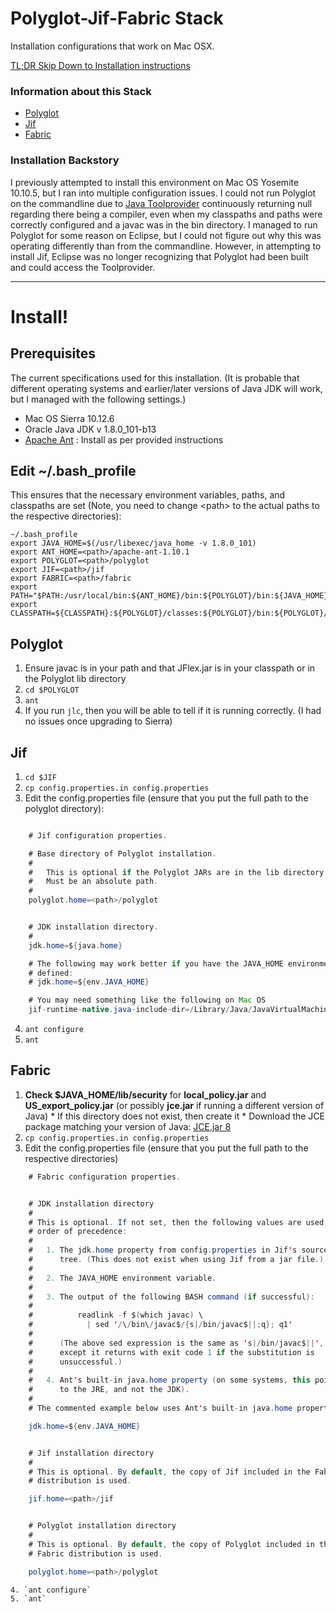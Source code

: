 # Polyglot-Jif-Fabric Stack
Installation configurations that work on Mac OSX. 

[TL;DR Skip Down to Installation instructions](https://github.com/K33TY/Polyglot-Jif-Fabric-Stack/blob/master/README.md#prerequisites)

### Information about this Stack

 * [Polyglot](https://www.cs.cornell.edu/projects/polyglot/)
 * [Jif](https://www.cs.cornell.edu/jif/)
 * [Fabric](https://www.cs.cornell.edu/projects/fabric/)

### Installation Backstory

I previously attempted to install this environment on Mac OS Yosemite 10.10.5, but I ran into multiple configuration issues. I could not run Polyglot on the commandline due to [Java Toolprovider](https://docs.oracle.com/javase/7/docs/api/javax/tools/ToolProvider.html) continuously returning null regarding there being a compiler, even when my classpaths and paths were correctly configured and a javac was in the bin directory. I managed to run Polyglot for some reason on Eclipse, but I could not figure out why this was operating differently than from the commandline. However, in attempting to install Jif, Eclipse was no longer recognizing that Polyglot had been built and could access the Toolprovider. 

---

# Install!

## Prerequisites

The current specifications used for this installation. (It is probable that different operating systems and earlier/later versions of Java JDK will work, but I managed with the following settings.)

* Mac OS Sierra 10.12.6
* Oracle Java JDK v 1.8.0_101-b13
* [Apache Ant](http://ant.apache.org/) : Install as per provided instructions

## Edit ~/.bash_profile

This ensures that the necessary environment variables, paths, and classpaths are set (Note, you need to change \<path\> to the actual paths to the respective directories):

```
~/.bash_profile 
export JAVA_HOME=$(/usr/libexec/java_home -v 1.8.0_101)
export ANT_HOME=<path>/apache-ant-1.10.1
export POLYGLOT=<path>/polyglot
export JIF=<path>/jif
export FABRIC=<path>/fabric
export PATH="$PATH:/usr/local/bin:${ANT_HOME}/bin:${POLYGLOT}/bin:${JAVA_HOME}/bin"
export CLASSPATH=${CLASSPATH}:${POLYGLOT}/classes:${POLYGLOT}/bin:${POLYGLOT}/lib/java_cup.jar:${POLYGLOT}/lib/polyglot.jar:${POLYGLOT}/lib/jflex.jar:${JAVA_HOME}
```

## Polyglot

  1. Ensure javac is in your path and that JFlex.jar is in your classpath or in the Polyglot lib directory
  2. `cd $POLYGLOT`
  3. `ant`
  4. If you run `jlc`, then you will be able to tell if it is running correctly. (I had no issues once upgrading to Sierra)

## Jif

  1. `cd $JIF`
  2. `cp config.properties.in config.properties`
  3. Edit the config.properties file (ensure that you put the full path to the polyglot directory):
      
```java

    # Jif configuration properties.

    # Base directory of Polyglot installation.
    #
    #   This is optional if the Polyglot JARs are in the lib directory.
    #   Must be an absolute path.
    #
    polyglot.home=<path>/polyglot


    # JDK installation directory.
    #
    jdk.home=${java.home} 

    # The following may work better if you have the JAVA_HOME environment variable
    # defined:
    # jdk.home=${env.JAVA_HOME}

    # You may need something like the following on Mac OS
    jif-runtime-native.java-include-dir=/Library/Java/JavaVirtualMachines/jdk1.8.0_101.jdk/Contents/Home/include/darwin
```
      
  4. `ant configure`
  5. `ant`

## Fabric

  1. **Check $JAVA_HOME/lib/security** for **local_policy.jar** and **US_export_policy.jar** (or possibly **jce.jar** if running a different version of Java)
    * If this directory does not exist, then create it
    * Download the JCE package matching your version of Java: [JCE.jar 8](http://www.oracle.com/technetwork/java/javase/downloads/jce8-download-2133166.html)
  2. `cp config.properties.in config.properties`
  3. Edit the config.properties file (ensure that you put the full path to the respective directories)
  
```java
    # Fabric configuration properties.


    # JDK installation directory
    #
    # This is optional. If not set, then the following values are used, in
    # order of precedence:
    #
    #   1. The jdk.home property from config.properties in Jif's source
    #      tree. (This does not exist when using Jif from a jar file.)
    #
    #   2. The JAVA_HOME environment variable.
    #
    #   3. The output of the following BASH command (if successful):
    #
    #          readlink -f $(which javac) \
    #            | sed '/\/bin\/javac$/{s|/bin/javac$||;q}; q1'
    #
    #      (The above sed expression is the same as 's|/bin/javac$||',
    #      except it returns with exit code 1 if the substitution is
    #      unsuccessful.)
    #
    #   4. Ant's built-in java.home property (on some systems, this points
    #      to the JRE, and not the JDK).
    #
    # The commented example below uses Ant's built-in java.home property.

    jdk.home=${env.JAVA_HOME}


    # Jif installation directory
    #
    # This is optional. By default, the copy of Jif included in the Fabric
    # distribution is used.

    jif.home=<path>/jif


    # Polyglot installation directory
    #
    # This is optional. By default, the copy of Polyglot included in the
    # Fabric distribution is used.

    polyglot.home=<path>/polyglot
```
     
    4. `ant configure`
    5. `ant`
  
